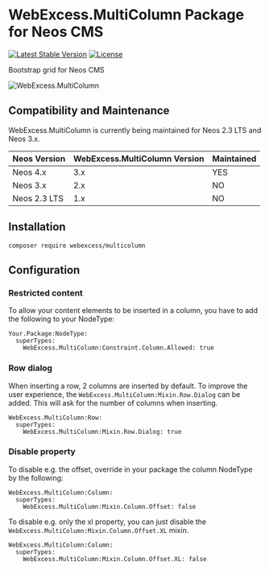 # WebExcess.MultiColumn Package for Neos CMS #
[![Latest Stable Version](https://poser.pugx.org/webexcess/multicolumn/v/stable)](https://packagist.org/packages/webexcess/multicolumn)
[![License](https://poser.pugx.org/webexcess/multicolumn/license)](https://packagist.org/packages/webexcess/multicolumn)

Bootstrap grid for Neos CMS

![WebExcess.MultiColumn](Documentation/preview.gif?raw=true "WebExcess.MultiColumn")

## Compatibility and Maintenance
WebExcess.MultiColumn is currently being maintained for Neos 2.3 LTS and Neos 3.x.

| Neos Version | WebExcess.MultiColumn Version | Maintained |
|--------------|-------------------------------|------------|
| Neos 4.x     | 3.x                           | YES        |
| Neos 3.x     | 2.x                           | NO         |
| Neos 2.3 LTS | 1.x                           | NO         |

## Installation
```
composer require webexcess/multicolumn
```

## Configuration

### Restricted content

To allow your content elements to be inserted in a column, you have to add the following to your NodeType:

```
Your.Package:NodeType:
  superTypes:
    WebExcess.MultiColumn:Constraint.Column.Allowed: true
```

### Row dialog

When inserting a row, 2 columns are inserted by default. To improve the user experience, the `WebExcess.MultiColumn:Mixin.Row.Dialog` can be added. This will ask for the number of columns when inserting.

```
WebExcess.MultiColumn:Row:
  superTypes:
    WebExcess.MultiColumn:Mixin.Row.Dialog: true
```

### Disable property

To disable e.g. the offset, override in your package the column NodeType by the following:

```
WebExcess.MultiColumn:Column:
  superTypes:
    WebExcess.MultiColumn:Mixin.Column.Offset: false
```

To disable e.g. only the xl property, you can just disable the `WebExcess.MultiColumn:Mixin.Column.Offset.XL` mixin.

```
WebExcess.MultiColumn:Column:
  superTypes:
    WebExcess.MultiColumn:Mixin.Column.Offset.XL: false
```
